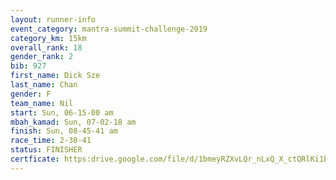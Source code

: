 ```yaml
---
layout: runner-info 
event_category: mantra-summit-challenge-2019 
category_km: 15km 
overall_rank: 18
gender_rank: 2
bib: 927
first_name: Dick Sze
last_name: Chan
gender: F
team_name: Nil
start: Sun, 06-15-00 am
mbah_kamad: Sun, 07-02-18 am
finish: Sun, 08-45-41 am
race_time: 2-30-41
status: FINISHER
certficate: https:drive.google.com/file/d/1bmeyRZXvLQr_nLxQ_X_ctQRlKi1b31cH/view?usp=sharing
---
```

